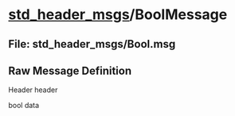 # [std_header_msgs](../README.md)/BoolMessage #

## File: std_header_msgs/Bool.msg
## Raw Message Definition
  
Header header  
  
bool data  
